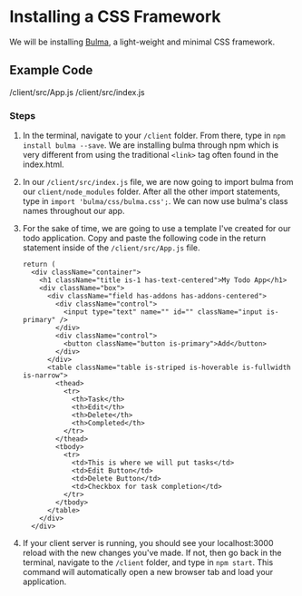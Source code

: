 # Installing a CSS Framework

We will be installing [Bulma](www.bulma.io), a light-weight and minimal CSS framework.

## Example Code

/client/src/App.js
/client/src/index.js

### Steps

1.  In the terminal, navigate to your `/client` folder. From there, type in `npm install bulma --save`. We are installing bulma through npm which is very different from using the traditional `<link>` tag often found in the index.html.

2.  In our `/client/src/index.js` file, we are now going to import bulma from our `client/node_modules` folder. After all the other import statements, type in `import 'bulma/css/bulma.css';`. We can now use bulma's class names throughout our app.

3.  For the sake of time, we are going to use a template I've created for our todo application. Copy and paste the following code in the return statement inside of the `/client/src/App.js` file.

    ```
    return (
      <div className="container">
        <h1 className="title is-1 has-text-centered">My Todo App</h1>
        <div className="box">
          <div className="field has-addons has-addons-centered">
            <div className="control">
              <input type="text" name="" id="" className="input is-primary" />
            </div>
            <div className="control">
              <button className="button is-primary">Add</button>
            </div>
          </div>
          <table className="table is-striped is-hoverable is-fullwidth is-narrow">
            <thead>
              <tr>
                <th>Task</th>
                <th>Edit</th>
                <th>Delete</th>
                <th>Completed</th>
              </tr>
            </thead>
            <tbody>
              <tr>
                <td>This is where we will put tasks</td>
                <td>Edit Button</td>
                <td>Delete Button</td>
                <td>Checkbox for task completion</td>
              </tr>
            </tbody>
          </table>
        </div>
      </div>
    ```

4.  If your client server is running, you should see your localhost:3000 reload with the new changes you've made. If not, then go back in the terminal, navigate to the `/client` folder, and type in `npm start`. This command will automatically open a new browser tab and load your application.
